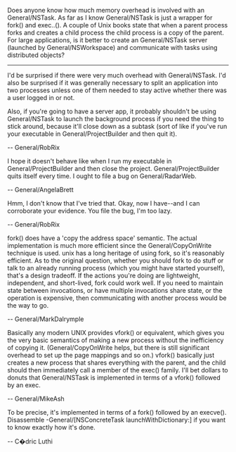 

Does anyone know how much memory overhead is involved with an General/NSTask. As far as I know General/NSTask is just a wrapper for fork() and exec..(). A couple of Unix books state that when a parent process forks and creates a child process the child process is a copy of the parent.  For large applications, is it better to create an General/NSTask server (launched by General/NSWorkspace) and communicate with tasks using distributed objects? 

----

I'd be surprised if there were very much overhead with General/NSTask. I'd also be surprised if it was generally necessary to split an application into two processes unless one of them needed to stay active whether there was a user logged in or not.

Also, if you're going to have a server app, it probably shouldn't be using General/NSTask to launch the background process if you need the thing to stick around, because it'll close down as a subtask (sort of like if you've run your executable in General/ProjectBuilder and then quit it).

-- General/RobRix

I hope it doesn't behave like when I run my executable in General/ProjectBuilder and then close the project. General/ProjectBuilder quits itself every time. I ought to file a bug on General/RadarWeb.

-- General/AngelaBrett

Hmm, I don't know that I've tried that. Okay, now I have--and I can corroborate your evidence. You file the bug, I'm too lazy.

-- General/RobRix

fork() does have a 'copy the address space' semantic. The actual implementation is much more efficient since the General/CopyOnWrite technique is used. unix has a long heritage of using fork, so it's reasonably efficient. As to the original question, whether you should fork to do stuff or talk to an already running process (which you might have started yourself), that's a design tradeoff.  If the actions you're doing are lightweight, independent, and short-lived, fork could work well.  If you need to maintain state between invocations, or have multiple invocations share state, or the operation is expensive, then communicating with another process would be the way to go.

-- General/MarkDalrymple

Basically any modern UNIX provides vfork() or equivalent, which gives you the very basic semantics of making a new process without the inefficiency of copying it. (General/CopyOnWrite helps, but there is still significant overhead to set up the page mappings and so on.) vfork() basically just creates a new process that shares everything with the parent, and the child should then immediately call a member of the exec() family. I'll bet dollars to donuts that General/NSTask is implemented in terms of a vfork() followed by an exec.

-- General/MikeAsh

To be precise, it's implemented in terms of a fork() followed by an execve(). Disassemble -General/[NSConcreteTask launchWithDictionary:] if you want to know exactly how it's done.

-- C�dric Luthi
